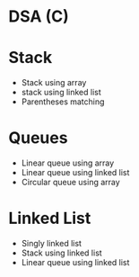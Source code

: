 # DSA (C)

# Stack
- Stack using array<br/>
- stack using linked list<br/>
- Parentheses matching

# Queues
- Linear queue using array<br/>
- Linear queue using linked list<br/>
- Circular queue using array<br/>

# Linked List
- Singly linked list<br/>
- Stack using linked list<br/>
- Linear queue using linked list<br/>
